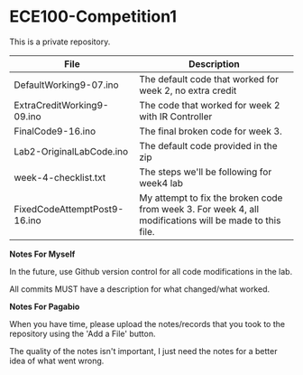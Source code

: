 # ECE100-Competition1
This is a private repository.


| File | Description
|------------------------|-----------------------------------------------------------|
| DefaultWorking9-07.ino | The default code that worked for week 2, no extra credit |
| ExtraCreditWorking9-09.ino | The code that worked for week 2 with IR Controller |
| FinalCode9-16.ino | The final broken code for week 3. |
| Lab2-OriginalLabCode.ino | The default code provided in the zip |
| week-4-checklist.txt | The steps we'll be following for week4 lab |
| FixedCodeAttemptPost9-16.ino | My attempt to fix the broken code from week 3. For week 4, all modifications will be made to this file. |

__Notes For Myself__

In the future, use Github version control for all code modifications in the lab.

All commits MUST have a description for what changed/what worked.


__Notes For Pagabio__

When you have time, please upload the notes/records that you took to the repository using the 'Add a File' button.

The quality of the notes isn't important, I just need the notes for a better idea of what went wrong.
